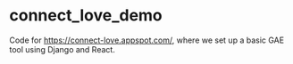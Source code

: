 # connect_love_demo
Code for https://connect-love.appspot.com/, where we set up a basic GAE tool using Django and React.

